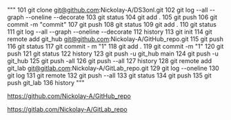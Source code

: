 """
  101  git clone git@github.com:Nickolay-A/DS3onl.git
  102  git log --all --graph --oneline --decorate
  103  git status
  104  git add .
  105  git push
  106  git commit -m "commit"
  107  git push
  108  git status
  109  git add .
  110  git status
  111  git log --all --graph --oneline --decorate
  112  history
  113  git init
  114  git remote add git_hub git@github.com:Nickolay-A/GitHub_repo.git
  115  git push
  116  git status
  117  git commit - m "1"
  118  git add .
  119  git commit -m "1"
  120  git push
  121  git status
  122  history
  123  git push -u git_hub main
  124  git push -u git_hub
  125  git push -all
  126  git push --all
  127  history
  128  git remote add git_lab git@gitlab.com:Nickolay-A/GitLab_repo.git
  129  git log --oneline
  130  git log
  131  git remote
  132  git push --all
  133  git status
  134  git push
  135  git push git_lab
  136  history
"""

https://github.com/Nickolay-A/GitHub_repo

https://gitlab.com/Nickolay-A/GitLab_repo